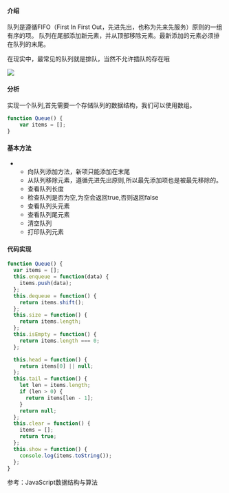 #### 介绍

队列是遵循FIFO（First In First Out，先进先出，也称为先来先服务）原则的一组有序的项。 队列在尾部添加新元素，并从顶部移除元素。最新添加的元素必须排在队列的末尾。

在现实中，最常见的队列就是排队，当然不允许插队的存在哦

![](https://p3-juejin.byteimg.com/tos-cn-i-k3u1fbpfcp/8ebf52e8cdb540d39202567276c180c3~tplv-k3u1fbpfcp-zoom-1.image)

####

#### 分析

实现一个队列,首先需要一个存储队列的数据结构，我们可以使用数组。

```js
function Queue() {
	var items = [];
}
```

#### 基本方法

-   -   向队列添加方法，新项只能添加在末尾
    -   从队列移除元素，遵循先进先出原则,所以最先添加项也是被最先移除的。
    -   查看队列长度
    -   检查队列是否为空,为空会返回true,否则返回false
    -   查看队列头元素
    -   查看队列尾元素
    -   清空队列
    -   打印队列元素

#### 代码实现

```js
function Queue() {
  var items = [];
  this.enqueue = function(data) {
    items.push(data);
  };
  this.dequeue = function() {
    return items.shift();
  };
  this.size = function() {
    return items.length;
  };
  this.isEmpty = function() {
    return items.length === 0;
  };

  this.head = function() {
    return items[0] || null;
  };
  this.tail = function() {
    let len = items.length;
    if (len > 0) {
      return items[len - 1];
    }
    return null;
  };
  this.clear = function() {
    items = [];
    return true;
  };
  this.show = function() {
    console.log(items.toString());
  };
}
```

参考：JavaScript数据结构与算法